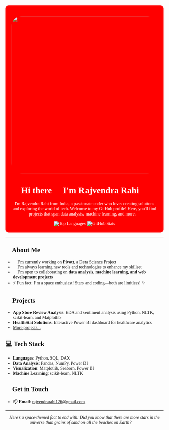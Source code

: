 
<style>
@import url('https://fonts.googleapis.com/css2?family=Montserrat:ital,wght@0,100..900;1,100..900&family=Rubik:ital,wght@0,300..900;1,300..900&display=swap');

*{
  font-family: "Rubik", serif;
}

</style>


<div align="center" style="background-color:red; padding: 20px; border-radius: 10px; color: #ffffff;">
  
  
  <p align="center">
    <img src="https://media.tenor.com/QZIOWXld-s0AAAAM/pretty-sky.gif" style="border-radius: 2rem;" height="500" width="1000"/>
  </p>
  <h1>Hi there 👋 I'm Rajvendra Rahi 🚀</h1>

  <p>I'm Rajvendra Rahi from India, a passionate coder who loves creating solutions and exploring the world of tech. Welcome to my GitHub profile! Here, you'll find projects that span data analysis, machine learning, and more. 🌌</p>
  
  <img src="https://github-readme-stats.vercel.app/api/top-langs/?username=rodyrahi&layout=compact&theme=radical" alt="Top Languages" />
  <img src="https://github-readme-stats.vercel.app/api?username=rodyrahi&show_icons=true&theme=radical" alt="GitHub Stats" />

</div>


---

## 🚀 About Me
- 🔭 I’m currently working on **Pivott**, a Data Science Project
- 🌱 I’m always learning new tools and technologies to enhance my skillset
- 👯 I’m open to collaborating on **data analysis, machine learning, and web development projects**
- ⚡ Fun fact: I’m a space enthusiast! Stars and coding—both are limitless! ✨

## 🌌 Projects
- **App Store Review Analysis**: EDA and sentiment analysis using Python, NLTK, scikit-learn, and Matplotlib
- **HealthStat Solutions**: Interactive Power BI dashboard for healthcare analytics
- [More projects...](https://github.com/rodyrahi?tab=repositories)

## 💻 Tech Stack
- **Languages**: Python, SQL, DAX
- **Data Analysis**: Pandas, NumPy, Power BI
- **Visualization**: Matplotlib, Seaborn, Power BI
- **Machine Learning**: scikit-learn, NLTK

## 🌠 Get in Touch
- 📫 **Email**: [rajvendrarahi126@gmail.com](mailto:rajvendrarahi126@gmail.com)


---

<div align="center">
  <em>Here’s a space-themed fact to end with: Did you know that there are more stars in the universe than grains of sand on all the beaches on Earth? 🌌✨</em>
</div>
